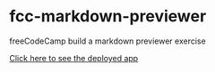 # fcc-markdown-previewer
freeCodeCamp build a markdown previewer exercise

[Click here to see the deployed app](https://getuliosilva.github.io/fcc-markdown-previewer/)
